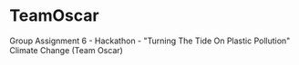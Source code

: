 # TeamOscar
Group Assignment 6 - Hackathon - "Turning The Tide On Plastic Pollution" Climate Change (Team Oscar)
